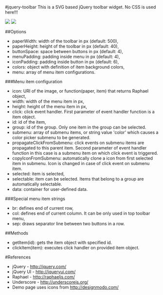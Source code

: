 #jquery-toolbar
This is a SVG based jQuery toolbar widget. No CSS is used here!!!

<img src="https://raw.github.com/mpod/jquery-toolbar/master/demo1.png"/>
<img src="https://raw.github.com/mpod/jquery-toolbar/master/demo3.png"/>

##Options
* paperWidth: width of the toolbar in px (default: 500),
* paperHeight: height of the toolbar in px (default: 40),
* buttonSpace: space between buttons in px (default: 4),
* menuPadding: padding inside menu in px (default: 4),
* iconPadding: padding inside button in px (default: 6),
* colors: object with definition of item background colors,
* menu: array of menu item configurations.

###Menu item configuration
* icon: URI of the image, or function(paper, item) that returns Raphael 
object,
* width: width of the menu item in px,
* height: height of the menu item in px,
* click: click event handler. First parameter of event handler function is 
a item object.
* id: id of the item,
* group: id of the group. Only one item in the group can be selected.
* submenu: array of submenu items, or string value 'color' which causes a color
picker submenu to be generated.
* propagateClickFromSubmenu: click events on submenu items are propagated 
to this parent item. Second parameter of event handler function in this case is 
a submenu item on which click event is triggered.
* copyIconFromSubmenu: automatically clone a icon from first selected item 
in submenu. Icon is changed in case of click event on submenu item.
* selected: item is selected,
* selectable: item can be selected. Items that belong to a group are 
automatically selectable.
* data: container for user-defined data.

###Special menu item strings
* br: defines end of current row,
* col: defines end of current column. It can be only used in top toolbar menu,
* sep: draws separator line between two buttons in a row.

##Methods
* getItem(id): gets the item object with specified id.
* clickItem(item): executes click handler on provided item object.

#References
* jQuery - http://jquery.com/
* jQuery UI - http://jqueryui.com/
* Raphael - http://raphaeljs.com/
* Underscore - http://underscorejs.org/
* Demo page uses icons from http://designmodo.com/

